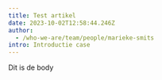 ```yaml
---
title: Test artikel
date: 2023-10-02T12:58:44.246Z
author:
  - /who-we-are/team/people/marieke-smits
intro: Introductie case
---
```

D﻿it is de body